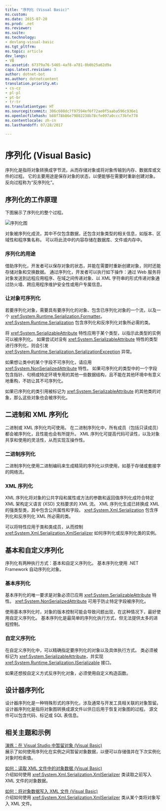 ```yaml
---
title: "序列化 (Visual Basic)"
ms.custom: 
ms.date: 2015-07-20
ms.prod: .net
ms.reviewer: 
ms.suite: 
ms.technology:
- devlang-visual-basic
ms.tgt_pltfrm: 
ms.topic: article
dev_langs:
- VB
ms.assetid: 67379a76-5465-4af8-a781-0b0b25a62d9a
caps.latest.revision: 3
author: dotnet-bot
ms.author: dotnetcontent
translation.priority.mt:
- cs-cz
- pl-pl
- pt-br
- tr-tr
ms.translationtype: HT
ms.sourcegitcommit: 306c608dc7f97594ef6f72ae0f5aaba596c936e1
ms.openlocfilehash: b88f78b86e79802238b78cfe097a0ccc73bfe778
ms.contentlocale: zh-cn
ms.lasthandoff: 07/28/2017

---
```

# <a name="serialization-visual-basic"></a>序列化 (Visual Basic)
序列化是指将对象转换成字节流，从而存储对象或将对象传输到内存、数据库或文件的过程。 它的主要用途是保存对象的状态，以便能够在需要时重新创建对象。 反向过程称为“反序列化”。  
  
## <a name="how-serialization-works"></a>序列化的工作原理  
 下图展示了序列化的整个过程。  
  
 ![序列化图](../../../../csharp/programming-guide/concepts/serialization/media/serialization.gif "序列化")  
  
 对象被序列化成流，其中不仅包含数据，还包含对象类型的相关信息，如版本、区域性和程序集名称。 可以将此流中的内容存储在数据库、文件或内存中。  
  
### <a name="uses-for-serialization"></a>序列化的用途  
 借助序列化，开发者可以保存对象的状态，并能在需要时重新创建对象，同时还能存储对象和交换数据。 通过序列化，开发者可以执行如下操作：通过 Web 服务将对象发送到远程应用程序、在域之间传递对象、以 XML 字符串的形式传递对象通过防火墙、跨应用程序维护安全性或用户专属信息。  
  
### <a name="making-an-object-serializable"></a>让对象可序列化  
 若要序列化对象，需要具有要序列化的对象、包含已序列化对象的一个流，以及一个 <xref:System.Runtime.Serialization.Formatter>。 <xref:System.Runtime.Serialization> 包含序列化和反序列化对象所必需的类。  
  
 将 <xref:System.SerializableAttribute> 特性应用于某个类型，以指示此类型的实例可以被序列化。 如果尝试对没有 <xref:System.SerializableAttribute> 特性的类型进行序列化，则会引发 <xref:System.Runtime.Serialization.SerializationException> 异常。  
  
 如果想让类中的某个字段不可序列化，请应用 <xref:System.NonSerializedAttribute> 特性。 如果可序列化的类型中的一个字段包含指针、句柄或特定环境专用的其他一些数据结构，且不能在其他环境中有意义地重构，不妨让其不可序列化。  
  
 如果已序列化的类引用被标记为 <xref:System.SerializableAttribute> 的其他类的对象，那么这些对象也会被序列化。  
  
## <a name="binary-and-xml-serialization"></a>二进制和 XML 序列化  
 二进制或 XML 序列化均可使用。 在二进制序列化中，所有成员（包括只读成员）都会被序列化，且性能也会有所提升。 XML 序列化可提高代码可读性，以及对象共享和使用的灵活性，从而实现互操作性。  
  
### <a name="binary-serialization"></a>二进制序列化  
 二进制序列化使用二进制编码来生成精简的序列化以供使用，如基于存储或套接字的网络流。  
  
### <a name="xml-serialization"></a>XML 序列化  
 XML 序列化将对象的公共字段和属性或方法的参数和返回值序列化成符合特定 XML 架构定义语言 (XSD) 文档要求的 XML 流。 XML 序列化生成已转换成 XML 的强类型类，其中包含公共属性和字段。 <xref:System.Xml.Serialization> 包含序列化和反序列化 XML 所必需的类。  
  
 可以将特性应用于类和类成员，从而控制 <xref:System.Xml.Serialization.XmlSerializer> 如何序列化或反序列化类的实例。  
  
## <a name="basic-and-custom-serialization"></a>基本和自定义序列化  
 序列化有两种执行方式：基本和自定义序列化。 基本序列化使用 .NET Framework 自动序列化对象。  
  
### <a name="basic-serialization"></a>基本序列化  
 基本序列化的唯一要求是对象必须已应用 <xref:System.SerializableAttribute> 特性。 <xref:System.NonSerializedAttribute> 可用于防止特定字段被序列化。  
  
 使用基本序列化时，对象的版本控制可能会导致问题出现，在这种情况下，最好使用自定义序列化。 基本序列化是最简单的序列化执行方式，但无法提供太多的进程控制。  
  
### <a name="custom-serialization"></a>自定义序列化  
 在自定义序列化中，可以精确指定要序列化的对象以及具体执行方式。 类必须被标记为 <xref:System.SerializableAttribute>，并实现 <xref:System.Runtime.Serialization.ISerializable> 接口。  
  
 如果还想按自定义方式反序列化对象，必须使用自定义构造函数。  
  
## <a name="designer-serialization"></a>设计器序列化  
 设计器序列化是一种特殊形式的序列化，涉及通常与开发工具相关联的对象暂留。 设计器序列化是指将对象图转换成源文件以供日后用于恢复对象图的过程。 源文件可以包含代码、标记或 SQL 表信息。  
  
##  <a name="BKMK_RelatedTopics"></a>相关主题和示例  
 [演练：在 Visual Studio 中暂留对象 (Visual Basic)](../../../../visual-basic/programming-guide/concepts/serialization/walkthrough-persisting-an-object-in-visual-studio.md)  
 展示了如何使用序列化在实例之间暂留对象数据，以便可以存储值并在下次实例化对象时检索值。  
  
 [如何：读取 XML 文件中的对象数据 (Visual Basic)](../../../../visual-basic/programming-guide/concepts/serialization/how-to-read-object-data-from-an-xml-file.md)  
 介绍如何使用 <xref:System.Xml.Serialization.XmlSerializer> 类读取之前写入 XML 文件的对象数据。  
  
 [如何：将对象数据写入 XML 文件 (Visual Basic)](../../../../visual-basic/programming-guide/concepts/serialization/how-to-write-object-data-to-an-xml-file.md)  
 介绍如何使用 <xref:System.Xml.Serialization.XmlSerializer> 类从某个类将对象写入 XML 文件。

